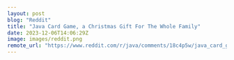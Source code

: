 ```yaml
---
layout: post
blog: "Reddit"
title: "Java Card Game, a Christmas Gift For The Whole Family"
date: 2023-12-06T14:06:29Z
image: images/reddit.png
remote_url: "https://www.reddit.com/r/java/comments/18c4p5w/java_card_game_a_christmas_gift_for_the_whole/"
---
```

